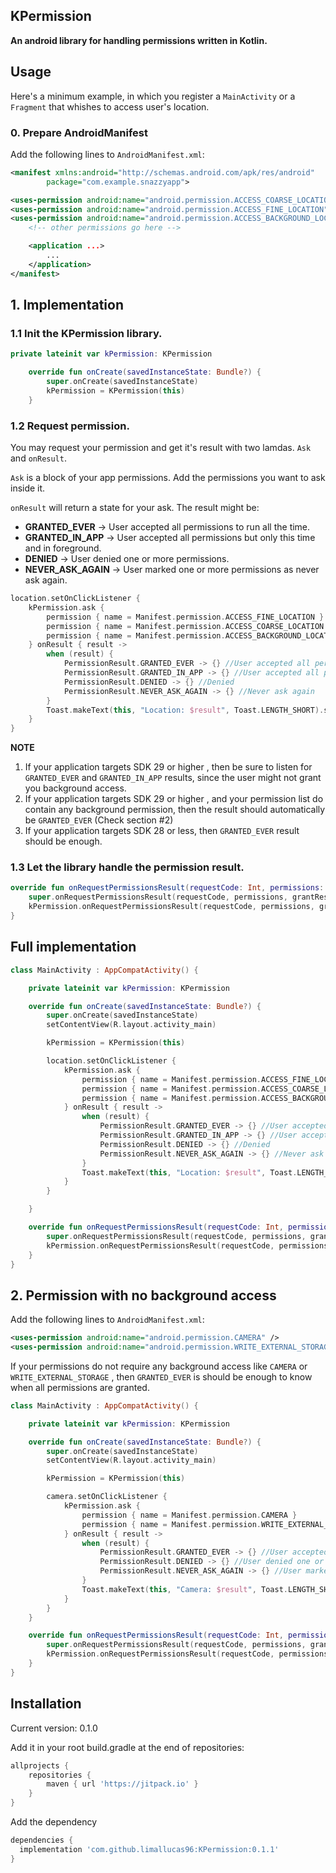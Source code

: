 





## KPermission
**An android library for handling permissions written in Kotlin.**

## Usage

Here's a minimum example, in which you register a `MainActivity` or a `Fragment` that whishes to access user's location. 

### 0. Prepare AndroidManifest

Add the following lines to `AndroidManifest.xml`:
 
```xml
<manifest xmlns:android="http://schemas.android.com/apk/res/android"
        package="com.example.snazzyapp">

<uses-permission android:name="android.permission.ACCESS_COARSE_LOCATION" />  
<uses-permission android:name="android.permission.ACCESS_FINE_LOCATION" />  
<uses-permission android:name="android.permission.ACCESS_BACKGROUND_LOCATION" />
    <!-- other permissions go here -->

    <application ...>
        ...
    </application>
</manifest>
```

## 1. Implementation

### 1.1 Init the KPermission library.

```kotlin
private lateinit var kPermission: KPermission

    override fun onCreate(savedInstanceState: Bundle?) {
        super.onCreate(savedInstanceState)
        kPermission = KPermission(this)
    }
```

### 1.2 Request permission.

You may request your permission and get it's result with two lamdas. `Ask` and `onResult`.

`Ask` is a block of your app permissions. Add the permissions you want to ask inside it.

`onResult` will return a state for your ask. 
The result might be: 

 - **GRANTED_EVER** -> User accepted all permissions to run all the time. 
 - **GRANTED_IN_APP** -> User accepted all permissions but only this time and in foreground. 
 - **DENIED** -> User denied one or more permissions.
 - **NEVER_ASK_AGAIN** -> User marked one or more permissions as never ask again.

```kotlin
location.setOnClickListener {
    kPermission.ask {
        permission { name = Manifest.permission.ACCESS_FINE_LOCATION }
        permission { name = Manifest.permission.ACCESS_COARSE_LOCATION }
        permission { name = Manifest.permission.ACCESS_BACKGROUND_LOCATION }
    } onResult { result ->
        when (result) {
            PermissionResult.GRANTED_EVER -> {} //User accepted all permissions
            PermissionResult.GRANTED_IN_APP -> {} //User accepted all permissions but only this time and in foreground
            PermissionResult.DENIED -> {} //Denied
            PermissionResult.NEVER_ASK_AGAIN -> {} //Never ask again
        }
        Toast.makeText(this, "Location: $result", Toast.LENGTH_SHORT).show()
    }
}
```

**NOTE**

 1. If your application targets SDK 29 or higher , then be sure to listen for `GRANTED_EVER` and `GRANTED_IN_APP` results, since the user might not grant you background access.
 2. If your application targets SDK 29 or higher , and your permission list do contain any background permission, then the result should automatically be `GRANTED_EVER` (Check section #2)
 3. If your application targets SDK 28 or less, then `GRANTED_EVER` result should be enough.


### 1.3 Let the library handle the permission result. 

```kotlin
override fun onRequestPermissionsResult(requestCode: Int, permissions: Array<out String>, grantResults: IntArray) {
    super.onRequestPermissionsResult(requestCode, permissions, grantResults)
    kPermission.onRequestPermissionsResult(requestCode, permissions, grantResults)
}
```

## Full implementation

```kotlin
class MainActivity : AppCompatActivity() {

    private lateinit var kPermission: KPermission

    override fun onCreate(savedInstanceState: Bundle?) {
        super.onCreate(savedInstanceState)
        setContentView(R.layout.activity_main)

        kPermission = KPermission(this)

        location.setOnClickListener {
            kPermission.ask {
                permission { name = Manifest.permission.ACCESS_FINE_LOCATION }
                permission { name = Manifest.permission.ACCESS_COARSE_LOCATION }
                permission { name = Manifest.permission.ACCESS_BACKGROUND_LOCATION }
            } onResult { result ->
                when (result) {
		            PermissionResult.GRANTED_EVER -> {} //User accepted all permissions
		            PermissionResult.GRANTED_IN_APP -> {} //User accepted all permissions but only this time and in foreground
                    PermissionResult.DENIED -> {} //Denied
                    PermissionResult.NEVER_ASK_AGAIN -> {} //Never ask again
                }
                Toast.makeText(this, "Location: $result", Toast.LENGTH_SHORT).show()
            }
        }

    }

    override fun onRequestPermissionsResult(requestCode: Int, permissions: Array<out String>, grantResults: IntArray) {
        super.onRequestPermissionsResult(requestCode, permissions, grantResults)
        kPermission.onRequestPermissionsResult(requestCode, permissions, grantResults)
    }
}
```

## 2. Permission with no background access

Add the following lines to `AndroidManifest.xml`:
 
```xml
<uses-permission android:name="android.permission.CAMERA" />  
<uses-permission android:name="android.permission.WRITE_EXTERNAL_STORAGE" />
```
If your permissions do not require any background access like `CAMERA` or `WRITE_EXTERNAL_STORAGE` , then `GRANTED_EVER` is should be enough to know when all permissions are granted. 

```kotlin
class MainActivity : AppCompatActivity() {

    private lateinit var kPermission: KPermission

    override fun onCreate(savedInstanceState: Bundle?) {
        super.onCreate(savedInstanceState)
        setContentView(R.layout.activity_main)

        kPermission = KPermission(this)

        camera.setOnClickListener {
            kPermission.ask {
                permission { name = Manifest.permission.CAMERA }
                permission { name = Manifest.permission.WRITE_EXTERNAL_STORAGE }
            } onResult { result ->
                when (result) {
                    PermissionResult.GRANTED_EVER -> {} //User accepted all permissions.
                    PermissionResult.DENIED -> {} //User denied one or more permissions.
                    PermissionResult.NEVER_ASK_AGAIN -> {} //User marked one or more permissions as never ask again.
                }
                Toast.makeText(this, "Camera: $result", Toast.LENGTH_SHORT).show()
            }
        }
    }

    override fun onRequestPermissionsResult(requestCode: Int, permissions: Array<out String>, grantResults: IntArray) {
        super.onRequestPermissionsResult(requestCode, permissions, grantResults)
        kPermission.onRequestPermissionsResult(requestCode, permissions, grantResults)
    }
}
```

## Installation

Current version: 0.1.0

Add it in your root build.gradle at the end of repositories:

```groovy
allprojects {
	repositories {
		maven { url 'https://jitpack.io' }
	}
}
```

Add the dependency

```groovy
dependencies {
  implementation 'com.github.limallucas96:KPermission:0.1.1'
}
```
